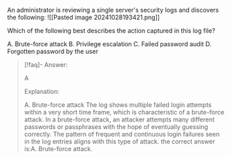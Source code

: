 
An administrator is reviewing a single server's security logs and discovers the following:
![[Pasted image 20241028193421.png]]

Which of the following best describes the action captured in this log file?

A. Brute-force attack 
B. Privilege escalation 
C. Failed password audit 
D. Forgotten password by the user

> [!faq]- Answer: 
> 
> A
> 
> Explanation:
> 
> A. Brute-force attack The log shows multiple failed login attempts within a very short time frame, which is characteristic of a brute-force attack. In a brute-force attack, an attacker attempts many different passwords or passphrases with the hope of eventually guessing correctly. The pattern of frequent and continuous login failures seen in the log entries aligns with this type of attack. the correct answer is:A. Brute-force attack.

